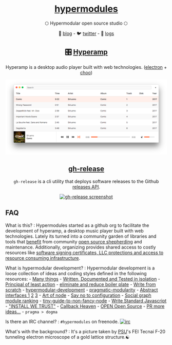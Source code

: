 <center>

<h1 class="header-font"><a href="https://github.com/hypermodules">hypermodules</a></h1>

⬡ Hypermodular open source studio ⬡

📰 [blog](https://medium.com/hypermodules) - 🐦 [twitter](https://twitter.com/hypermodul_es) - 💬 [logs](https://irc.hypermodul.es/#f34fd67dac587f49f2e6747e2e1a1dc4633750110390319840bae2ea5d05bdee)

## 🎛 [Hyperamp](https://github.com/hypermodules/hyperamp)

Hyperamp is a desktop audio player built with web technologies. ([electron](http://electron.atom.io) + [choo](https://choo.io))

[![hyperamp screenshot](https://raw.githubusercontent.com/hypermodules/hyperamp/master/docs/screenshot.png)](https://github.com/hypermodules/hyperamp)

## [gh-release](https://hypermodules.github.io/gh-release)

`gh-release` is a cli utility that deploys software releases to the Github [releases API](https://developer.github.com/v3/repos/releases/).

[![gh-release screenshot](https://rawgit.com/hypermodules/gh-release/master/demo.gif)](https://hypermodules.github.io/gh-release)

</center>

## FAQ

What is this?
:   Hypermodules started as a github org to facilitate the development of hyperamp, a desktop music player built with web technologies. Lately its turned into a community garden of libraries and tools that [benefit](https://twitter.com/zeke/status/826504522679791616) from community [open source shepherding](http://ungoldman.com/articles/open-source-maintenance-guidelines/) and maintenance.  Additionally, organizing provides shared access to costly resources like [software signing certificates, LLC protections and access to resource consuming infrastructure](https://blog.dcpos.ch/how-to-make-your-electron-app-sexy).

What is hypermodular development?
:   Hypermodular development is a loose collection of ideas and coding styles defined in the following resources:
    - [Many things](http://substack.net/many_things)
    - [Written, Documented and Tested in isolation](https://gist.github.com/substack/68f8d502be42d5cd4942#gistcomment-1365106)
    - [Principal of least action](https://www.reddit.com/r/node/comments/5t2hc8/stepbystep_tutorial_to_build_a_modern_javascript/)
    - [eliminate and reduce boiler plate](https://twitter.com/substack/status/682446137035456516)
    - [Write from scratch](https://gist.github.com/substack/5075355)
    - [hypermodular-development](https://opbeat.com/community/posts/hypermodular-development-by-mathias-buus/)
    - [pragmatic-modularity](http://mafintosh.com/pragmatic-modularity.html)
    - [Abstract interfaces 1](https://github.com/maxogden/abstract-blob-store) [2](https://github.com/juliangruber/abstract-random-access) [3](https://github.com/Level/abstract-leveldown)
    - [Art of node](https://github.com/maxogden/art-of-node)
    - [Say no to configuration](https://twitter.com/substack/status/806724994193465346)
    - [Social graph module ranking](http://node-modules.com/?u=bcomnes)
    - [tiny-guide-to-non-fancy-node](https://github.com/yoshuawuyts/tiny-guide-to-non-fancy-node)
    - [Write Standard Javascript](http://standardjs.com)
    - ["INSTALL WE TRUST"](http://module.party)
    - [Callback Heaven](http://callbackhell.com)
    - [OPEN Open Source](http://openopensource.org)
    - [PR more ideas...](https://github.com/hypermodules/hypermodul.es/issues/new)
    - `pragma > dogma`

Is there an IRC channel?
:   `#hypermodules` on freenode.
    [![irc](https://img.shields.io/badge/IRC-%23hypermodules-1e72ff.svg?style=flat-square)](https://www.irccloud.com/invite?channel=%23hypermodules&amp;hostname=irc.freenode.net&amp;port=6697&amp;ssl=1)

What's with the background?
:   It's a picture taken by <a href="https://www.pdx.edu/cemn/">PSU</a>'s FEI Tecnai F-20 tunneling electron microscope of a gold lattice structure.☯
